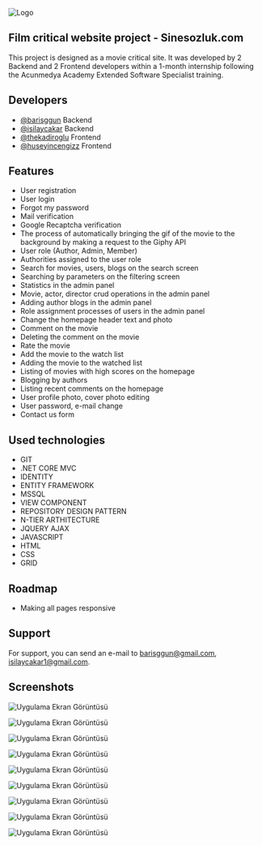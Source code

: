 
![Logo](https://raw.githubusercontent.com/barisggun/movie-backend/main/sinesozluk.logo%20(1).png)

    
## Film critical website project - Sinesozluk.com

This project is designed as a movie critical site. It was developed by 2 Backend and 2 Frontend developers within a 1-month internship following the Acunmedya Academy Extended Software Specialist training.


## Developers

- [@barisggun](https://www.github.com/barisggun) Backend
- [@isilaycakar](https://www.github.com/isilaycakar) Backend
- [@thekadiroglu](https://www.github.com/thekadiroglu) Frontend
- [@huseyincengizz](https://www.github.com/huseyincengizz) Frontend
  
## Features

- User registration
- User login
- Forgot my password
- Mail verification
- Google Recaptcha verification
- The process of automatically bringing the gif of the movie to the background by making a request to the Giphy API
- User role (Author, Admin, Member)
- Authorities assigned to the user role
- Search for movies, users, blogs on the search screen
- Searching by parameters on the filtering screen
- Statistics in the admin panel
- Movie, actor, director crud operations in the admin panel
- Adding author blogs in the admin panel
- Role assignment processes of users in the admin panel
- Change the homepage header text and photo
- Comment on the movie
- Deleting the comment on the movie
- Rate the movie
- Add the movie to the watch list
- Adding the movie to the watched list
- Listing of movies with high scores on the homepage
- Blogging by authors
- Listing recent comments on the homepage
- User profile photo, cover photo editing
- User password, e-mail change
- Contact us form


  
## Used technologies

- GIT
- .NET CORE MVC
- IDENTITY
- ENTITY FRAMEWORK
- MSSQL
- VIEW COMPONENT
- REPOSITORY DESIGN PATTERN
- N-TIER ARTHITECTURE
- JQUERY AJAX
- JAVASCRIPT
- HTML
- CSS
- GRID
## Roadmap

- Making all pages responsive


  
## Support

For support, you can send an e-mail to barisggun@gmail.com, isilaycakar1@gmail.com.

  
## Screenshots

![Uygulama Ekran Görüntüsü](https://raw.githubusercontent.com/barisggun/movie-backend/main/01.jpg)

![Uygulama Ekran Görüntüsü](https://raw.githubusercontent.com/barisggun/movie-backend/main/02.jpg)


![Uygulama Ekran Görüntüsü](https://raw.githubusercontent.com/barisggun/movie-backend/main/03.jpg)


![Uygulama Ekran Görüntüsü](https://raw.githubusercontent.com/barisggun/movie-backend/main/04.jpg)


![Uygulama Ekran Görüntüsü](https://raw.githubusercontent.com/barisggun/movie-backend/main/06.jpg)


![Uygulama Ekran Görüntüsü](https://raw.githubusercontent.com/barisggun/movie-backend/main/07.jpg)


![Uygulama Ekran Görüntüsü](https://raw.githubusercontent.com/barisggun/movie-backend/main/08.jpg)


![Uygulama Ekran Görüntüsü](https://raw.githubusercontent.com/barisggun/movie-backend/main/09.jpg)


![Uygulama Ekran Görüntüsü](https://raw.githubusercontent.com/barisggun/movie-backend/main/011.jpg)

  
